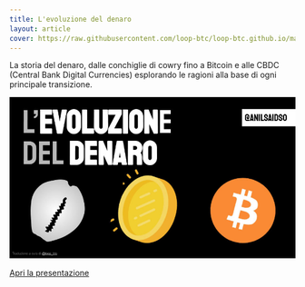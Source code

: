 ```yaml
---
title: L'evoluzione del denaro
layout: article
cover: https://raw.githubusercontent.com/loop-btc/loop-btc.github.io/master/assets/images/cover-anil-evoluzione-del-denaro.jpg
---
```


 La storia del denaro, dalle conchiglie di cowry fino a Bitcoin e alle CBDC (Central Bank Digital Currencies) esplorando le ragioni alla base di ogni principale transizione.

<!--more-->

![TeXt Theme](https://raw.githubusercontent.com/loop-btc/loop-btc.github.io/master/assets/images/cover-anil-evoluzione-del-denaro.jpg)


<a class="button button--warning button--rounded button--lg" href="/assets/risorse/L'evoluzione del denaro_by Anil - ITA by loop_btc.pdf"><i class="fas fa-download"></i> Apri la presentazione</a>